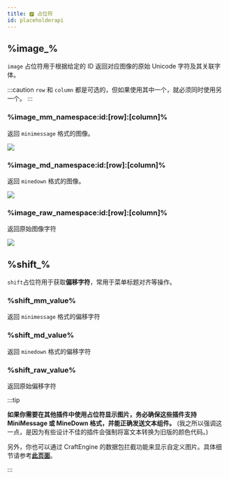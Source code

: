 ```yaml
---
title: 🅿️ 占位符
id: placeholderapi
---
```


## %image\_%

`image` 占位符用于根据给定的 ID 返回对应图像的原始 Unicode 字符及其关联字体。

:::caution
`row` 和 `column` 都是可选的，但如果使用其中一个，就必须同时使用另一个。
:::

### %image\_mm\_namespace:id\:\[row]:\[column]%

返回 `minimessage` 格式的图像。

![](/img/placeholderapi_1.png)

### %image\_md\_namespace:id\:\[row]:\[column]%

返回 `minedown` 格式的图像。

![](/img/placeholderapi_2.png)

### %image\_raw\_namespace:id\:\[row]:\[column]%

返回原始图像字符

![](/img/placeholderapi_3.png)

## %shift\_%

`shift`占位符用于获取**偏移字符**，常用于菜单标题对齐等操作。

### %shift\_mm\_value%

返回 `minimessage` 格式的偏移字符  

### %shift\_md\_value%

返回 `minedown` 格式的偏移字符  

### %shift\_raw\_value%

返回原始偏移字符

:::tip

**如果你需要在其他插件中使用占位符显示图片，务必确保这些插件支持 MiniMessage 或 MineDown 格式，并能正确发送文本组件。**
(我之所以强调这一点，是因为有些设计不佳的插件会强制将富文本转换为旧版的颜色代码。)

另外，你也可以通过 CraftEngine 的数据包拦截功能来显示自定义图片。具体细节请参考[**此页面**](../configuration/image.md#compatibility-with-other-plugins)。

:::